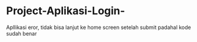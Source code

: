 # Project-Aplikasi-Login-
Apllikasi eror, tidak bisa lanjut ke home screen setelah submit padahal kode sudah benar
